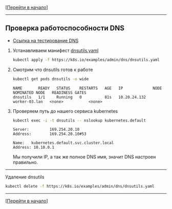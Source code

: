 [[Перейти в начало](../../README.md)]

---

## Проверка работоспособности DNS

* [Ссылка на тестирование DNS](https://kubernetes.io/docs/tasks/administer-cluster/dns-debugging-resolution/)

1. Устанавливаем манифест [dnsutils.yaml](https://k8s.io/examples/admin/dns/dnsutils.yaml)
    ```bash
    kubectl apply -f https://k8s.io/examples/admin/dns/dnsutils.yaml
    ```

2. Смотрим что dnsutils готов к работе
    ```bash
    kubectl get pods dnsutils -o wide
    ```
   
    ```
    NAME       READY   STATUS    RESTARTS   AGE   IP             NODE            NOMINATED NODE   READINESS GATES
    dnsutils   1/1     Running   0          81s   10.20.24.132   worker-03.lan   <none>           <none>
    ```

3. Проверяем путь до нашего сервиса kubernetes
    ```bash
    kubectl exec -i -t dnsutils -- nslookup kubernetes.default
    ```
    ```
    Server:         169.254.20.10
    Address:        169.254.20.10#53
    
    Name:   kubernetes.default.svc.cluster.local
    Address: 10.10.0.1
    ```
   
   Мы получили IP, а так же полное DNS имя, значит DNS настроен правильно.

---

Удаление dnsutils
```bash
kubectl delete -f https://k8s.io/examples/admin/dns/dnsutils.yaml
```

---

[[Перейти в начало](../../README.md)]
